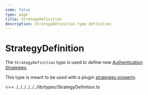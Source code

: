 ```yaml
---
code: false
type: page
title: StrategyDefinition
description: StrategyDefinition type definition
---
```


# StrategyDefinition

<SinceBadge version="change-me" />
<CustomBadge type="error" text="Experimental: non-backward compatible changes or removal may occur in any future release."/>

The `StrategyDefinition` type is used to define new [Authentication Strategies](/core/2/guides/write-plugins/integrate-authentication-strategy).  

This type is meant to be used with a plugin [strategies property](/core/2/framework/abstract-classes/plugin/properties#strategies).

<<< ./../../../../../lib/types/StrategyDefinition.ts
